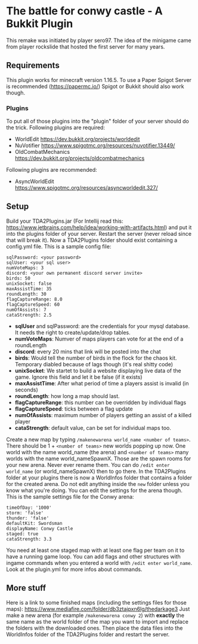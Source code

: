 # The battle for conwy castle - A Bukkit Plugin

This remake was initiated by player sero97. The idea of the minigame came from player rockslide that hosted the first server for many years.

## Requirements
This plugin works for minecraft version 1.16.5. 
To use a Paper Spigot Server is recommended (https://papermc.io/)
Spigot or Bukkit should also work though.

### Plugins
To put all of those plugins into the "plugin" folder of your server should do the trick.
Following plugins are required:
* WorldEdit https://dev.bukkit.org/projects/worldedit
* NuVotifier https://www.spigotmc.org/resources/nuvotifier.13449/
* OldCombatMechanics https://dev.bukkit.org/projects/oldcombatmechanics

Following plugins are recommended:
* AsyncWorldEdit https://www.spigotmc.org/resources/asyncworldedit.327/

## Setup
Build your TDA2Plugins.jar (For Intellij read this: https://www.jetbrains.com/help/idea/working-with-artifacts.html) and put it into the plugins folder of your server. Restart the server (never reload since that will break it). Now a TDA2Plugins folder should exist containing a config.yml file. This is a sample config file:
```
sqlPassword: <your password>
sqlUser: <your sql user>
numVoteMaps: 3
discord: <your own permanent discord server invite>
birds: 50
unixSocket: false
maxAssistTime: 35
roundLength: 30
flagCaptureRange: 8.0
flagCaptureSpeed: 60
numOfAssists: 7
cataStrength: 2.5
```
* **sqlUser** and sqlPassword: are the credentials for your mysql database. It needs the right to create/update/drop tables.
* **numVoteMaps**: Numver of maps players can vote for at the end of a roundLength
* **discord**: every 20 mins that link will be posted into the chat
* **birds**: Would tell the number of birds in the flock for the chaos kit. Temporary diabled because of lags though (it's real shitty code)
* **unixSocket**: We startet to build a website displaying live data of the game. Ignore this field and let it be false (if it exists)
* **maxAssistTime**: After what period of time a players assist is invalid (in seconds)
* **roundLength**: how long a map should last. 
* **flagCaptureRange**: this number can be overridden by individual flags
* **flagCaptureSpeed**: ticks between a flag update 
* **numOfAssists**: maximum number of players getting an assist of a killed player 
* **cataStrength**: default value, can be set for individual maps too.

Create a new map by typing `/makenewarena world_name <number of teams>`. There should be 1 + `<number of teams>` new worlds popping up now. One world with the name world_name (the arena) and `<number of teams>` many worlds with the name world_nameSpawnX. Those are the spawn rooms for your new arena. Never ever rename them. You can do `/edit enter world_name` (or world_nameSpawnX) then to go there. In the TDA2Plugins folder at your plugins there is now a WorldInfos folder that contains a folder for the created arena. Do not edit anything inside the `new` folder unless you know what you're doing. You can edit the settings for the arena though. This is the sample settings file for the Conwy arena:
```
timeOfDay: '1000'
storm: 'false'
thunder: 'false'
defaultKit: Swordsman
displayName: Conwy Castle
staged: true
cataStrength: 3.3
```
You need at least one staged map with at least one flag per team on it to have a running game loop. You can add flags and other structures with ingame commands when you entered a world with `/edit enter world_name`. Look at the plugin.yml for more infos about commands.

## More stuff
Here is a link to some finished maps (including the settings files for those maps):  https://www.mediafire.com/folder/db3ztajpxn6lg/thedarkage3
Just make a new arena (for example `/makenewarena conwy 2`) with **exactly** the same name as the world folder of the map you want to import and replace the folders with the downloaded ones. Then place the data files into the WorldInfos folder of the TDA2Plugins folder and restart the server.
